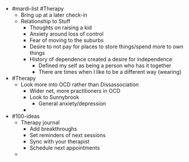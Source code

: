 - #mardi-list #Therapy
	- Bring up at a later check-in
	- Relationship to Stuff
		- Thoughts on raising a kid
		- Anxiety around loss of control
		- Fear of moving to the suburbs
		- Desire to not pay for places to store things/spend more to own things
		- History of dependence created a desire for independence
			- Defined my self as being a person who has it together
			- There are times when I like to be a different way (wearing)
- #Therapy
	- Look more into OCD rather than Dissassociation
		- Wider net, more practitioners in OCD
		- Look to Sunnybrook
			- General anxiety/depression
		-
- #100-ideas
	- Therapy journal
		- Add breakthroughs
		- Set reminders of next sessions
		- Sync with your therapist
		- Schedule next appointments
	-